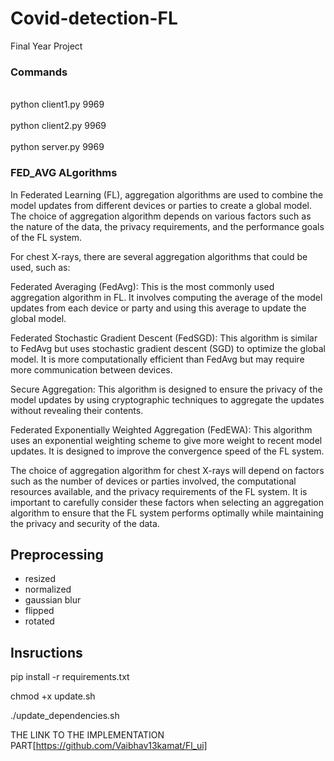 # Covid-detection-FL
Final Year Project 


<h3>Commands</h3> 
<br>python client1.py 9969</br>
<br>python client2.py 9969</br>
<br>python server.py 9969</br>

<h3>FED_AVG ALgorithms</h3>
In Federated Learning (FL), aggregation algorithms are used to combine the model updates from different devices or parties to create a global model. The choice of aggregation algorithm depends on various factors such as the nature of the data, the privacy requirements, and the performance goals of the FL system.

For chest X-rays, there are several aggregation algorithms that could be used, such as:

Federated Averaging (FedAvg): This is the most commonly used aggregation algorithm in FL. It involves computing the average of the model updates from each device or party and using this average to update the global model.

Federated Stochastic Gradient Descent (FedSGD): This algorithm is similar to FedAvg but uses stochastic gradient descent (SGD) to optimize the global model. It is more computationally efficient than FedAvg but may require more communication between devices.

Secure Aggregation: This algorithm is designed to ensure the privacy of the model updates by using cryptographic techniques to aggregate the updates without revealing their contents.

Federated Exponentially Weighted Aggregation (FedEWA): This algorithm uses an exponential weighting scheme to give more weight to recent model updates. It is designed to improve the convergence speed of the FL system.

The choice of aggregation algorithm for chest X-rays will depend on factors such as the number of devices or parties involved, the computational resources available, and the privacy requirements of the FL system. It is important to carefully consider these factors when selecting an aggregation algorithm to ensure that the FL system performs optimally while maintaining the privacy and security of the data.



## Preprocessing

- resized
- normalized
- gaussian blur
- flipped
- rotated


## Insructions

pip install -r requirements.txt

chmod +x update.sh


./update_dependencies.sh




THE LINK TO THE IMPLEMENTATION PART[https://github.com/Vaibhav13kamat/Fl_ui]
